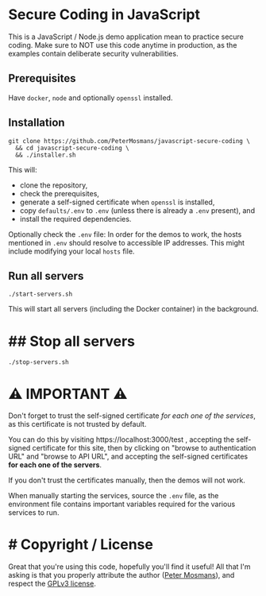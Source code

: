 # Secure Coding in JavaScript

This is a JavaScript / Node.js demo application mean to practice secure coding.
Make sure to NOT use this code anytime in production, as the examples contain
deliberate security vulnerabilities.

## Prerequisites

Have `docker`, `node` and optionally `openssl` installed.

## Installation

```console
git clone https://github.com/PeterMosmans/javascript-secure-coding \
  && cd javascript-secure-coding \
  && ./installer.sh
```

This will:

- clone the repository,
- check the prerequisites,
- generate a self-signed certificate when `openssl` is installed,
- copy `defaults/.env` to `.env` (unless there is already a `.env` present), and
- install the required dependencies.

Optionally check the `.env` file: In order for the demos to work, the hosts
mentioned in `.env` should resolve to accessible IP addresses. This might
include modifying your local `hosts` file.

## Run all servers

```console
./start-servers.sh
```

This will start all servers (including the Docker container) in the background.

# ## Stop all servers

```console
./stop-servers.sh
```

# ⚠ IMPORTANT ⚠

Don't forget to trust the self-signed certificate _for each one of the
services_, as this certificate is not trusted by default.

You can do this by visiting https://localhost:3000/test , accepting the
self-signed certificate for this site, then by clicking on "browse to
authentication URL" and "browse to API URL", and accepting the self-signed
certificates **for each one of the servers**.

If you don't trust the certificates manually, then the demos will not work.

When manually starting the services, source the `.env` file, as the environment
file contains important variables required for the various services to run.

# # Copyright / License

Great that you're using this code, hopefully you'll find it useful! All that I'm
asking is that you properly attribute the author
([Peter Mosmans](https://github.com/PeterMosmans)), and respect the
[GPLv3 license](LICENSE).
